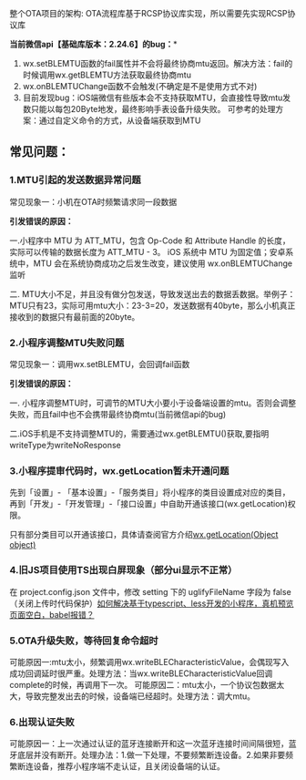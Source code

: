 整个OTA项目的架构: OTA流程库基于RCSP协议库实现，所以需要先实现RCSP协议库


**当前微信api【基础库版本：2.24.6】的bug：***

1. wx.setBLEMTU函数的fail属性并不会将最终协商mtu返回。解决方法：fail的时候调用wx.getBLEMTU方法获取最终协商mtu
2. wx.onBLEMTUChange函数不会触发(不确定是不是使用方式不对)
3. 目前发现bug：iOS端微信有些版本会不支持获取MTU，会直接性导致mtu发数只能以每包20Byte地发，最终影响手表设备升级失败。
    可参考的处理方案：通过自定义命令的方式，从设备端获取到MTU





## 常见问题：

### 1.MTU引起的发送数据异常问题

常见现象一：小机在OTA时频繁请求同一段数据

**引发错误的原因：**

一.小程序中 MTU 为 ATT_MTU，包含 Op-Code 和 Attribute Handle 的长度，实际可以传输的数据长度为 ATT_MTU - 3。
iOS 系统中 MTU 为固定值；安卓系统中，MTU 会在系统协商成功之后发生改变，建议使用 wx.onBLEMTUChange 监听

二. MTU大小不足，并且没有做分包发送，导致发送出去的数据丢数据。举例子：MTU只有23，实际可用mtu大小：23-3=20，发送数据有40byte，那么小机真正接收到的数据只有最前面的20byte。

### 2.小程序调整MTU失败问题

常见现象一：调用wx.setBLEMTU，会回调fail函数

**引发错误的原因：**

一. 小程序调整MTU时，可调节的MTU大小要小于设备端设置的mtu。否则会调整失败，而且fail中也不会携带最终协商mtu(当前微信api的bug)

[mtu值大于设备端的mtu大小]: https://developers.weixin.qq.com/community/develop/doc/0002c25cca071050f93ae0b5856800?highLine=wx.setBLEMTU

二.iOS手机是不支持调整MTU的，需要通过wx.getBLEMTU()获取,要指明writeType为writeNoResponse

### 3.小程序提审代码时，wx.getLocation暂未开通问题

先到「设置」- 「基本设置」-「服务类目」将小程序的类目设置成对应的类目，再到「开发」-「开发管理」-「接口设置」中自助开通该接口(wx.getLocation)权限。

只有部分类目可以开通该接口，具体请查阅官方介绍[wx.getLocation(Object object) ](https://developers.weixin.qq.com/miniprogram/dev/api/location/wx.getLocation.html)


### 4.旧JS项目使用TS出现白屏现象（部分ui显示不正常）
在 project.config.json 文件中，修改 setting 下的 uglifyFileName 字段为 false（关闭上传时代码保护）[如何解决基于typescript、less开发的小程序，真机预览页面空白，babel报错？ ](https://developers.weixin.qq.com/community/develop/doc/00046a8e9f4ff0b2115e8711f56000?highLine=TypeScript%25E7%25BC%2596%25E8%25AF%2591%25E4%25B8%258D%25E6%25AD%25A3%25E5%25B8%25B8)

### 5.OTA升级失败，等待回复命令超时
可能原因一:mtu太小，频繁调用wx.writeBLECharacteristicValue，会偶现写入成功回调延时很严重。处理方法：当wx.writeBLECharacteristicValue回调complete的时候，再调用下一次。
可能原因二：mtu太小，一个协议包数据太大，导致完整发出去的时候，设备端已经超时。处理方法：调大mtu。

### 6.出现认证失败
可能原因一：上一次通过认证的蓝牙连接断开和这一次蓝牙连接时间间隔很短，蓝牙底层并没有断开。处理办法：1.做一下处理，不要频繁断连设备。2.如果非要频繁断连设备，推荐小程序端不走认证，且关闭设备端的认证。

